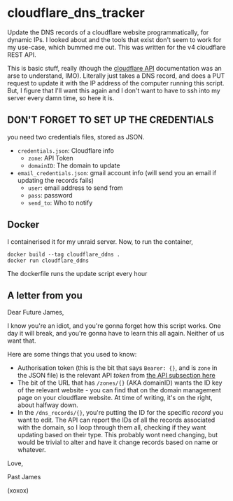 # cloudflare_dns_tracker
Update the DNS records of a cloudflare website programmatically, for dynamic IPs. 
I looked about and the tools that exist don't seem to work for my use-case, which bummed me out. This was written for the v4 cloudflare REST API.

This is basic stuff, really (though the [cloudflare API](https://api.cloudflare.com) documentation was an arse to understand, IMO).
Literally just takes a DNS record, and does a PUT request to update it with the IP address of the computer running this script. 
But, I figure that I'll want this again and I don't want to have to ssh into my server every damn time, so here it is.

## DON'T FORGET TO SET UP THE CREDENTIALS

you need two credentials files, stored as JSON.
  - `credentials.json`: Cloudflare info
    - `zone`: API Token
    - `domainID`: The domain to update
  - `email_credentials.json`: gmail account info (will send you an email if updating the records fails)
    - `user`: email address to send from
    - `pass`: password
    - `send_to`: Who to notify

## Docker

I containerised it for my unraid server. Now, to run the container,
```
docker build --tag cloudflare_ddns .
docker run cloudflare_ddns
```
The dockerfile runs the update script every hour


## A letter from you

Dear Future James,

I know you're an idiot, and you're gonna forget how this script works. 
One day it will break, and you're gonna have to learn this all again. Neither of us want that.

Here are some things that you used to know:
  - Authorisation token (this is the bit that says `Bearer: {}`, and is `zone` in the JSON file) is the relevant API *token* from [the API subsection here](https://dash.cloudflare.com/profile)
  - The bit of the URL that has `/zones/{}` (AKA domainID) wants the ID key of the relevant website - you can find that on the domain management page on your cloudflare website. At time of writing, it's on the right, about halfway down.
  - In the `/dns_records/{}`, you're putting the ID for the specific *record* you want to edit. The API can report the IDs of all the records associated with the domain, so I loop through them all, checking if they want updating based on their type. This probably wont need changing, but would be trivial to alter and have it change records based on name or whatever.

Love,

Past James 

(xoxox)
